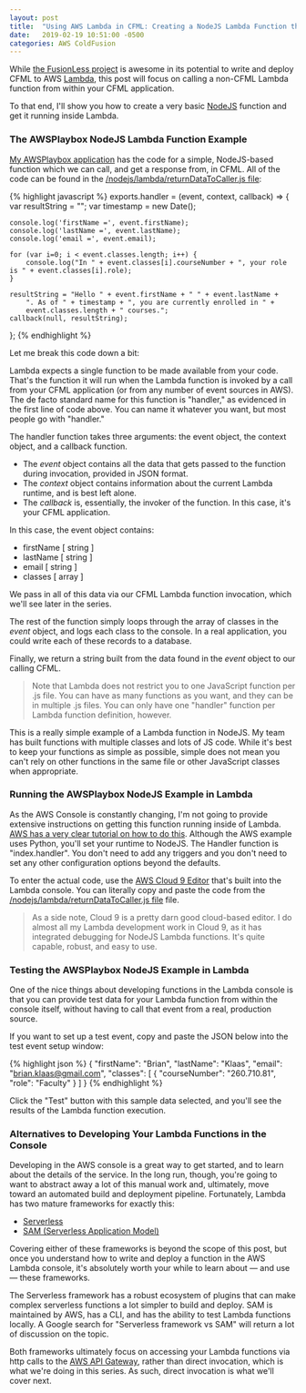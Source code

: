 ```yaml
---
layout: post
title:  "Using AWS Lambda in CFML: Creating a NodeJS Lambda Function that You Can Call From CFML"
date:   2019-02-19 10:51:00 -0500
categories: AWS ColdFusion
---
```


While [the FusionLess project](https://fuseless.org) is awesome in its potential to write and deploy CFML to AWS [Lambda](https://aws.amazon.com/lambda/), this post will focus on calling a non-CFML Lambda function from within your CFML application.

To that end, I'll show you how to create a very basic [NodeJS](https://nodejs.org/) function and get it running inside Lambda. 

### The AWSPlaybox NodeJS Lambda Function Example

[My AWSPlaybox application](https://github.com/brianklaas/awsPlaybox) has the code for a simple, NodeJS-based function which we can call, and get a response from, in CFML. All of the code can be found in the [/nodejs/lambda/returnDataToCaller.js file](https://github.com/brianklaas/awsPlaybox/blob/master/nodejs/lambda/returnDataToCaller.js):

{% highlight javascript %}
exports.handler = (event, context, callback) => {
    var resultString = "";
    var timestamp = new Date();
    
    console.log('firstName =', event.firstName);
    console.log('lastName =', event.lastName);
    console.log('email =', event.email);
    
    for (var i=0; i < event.classes.length; i++) {
        console.log("In " + event.classes[i].courseNumber + ", your role is " + event.classes[i].role);
    }
    
    resultString = "Hello " + event.firstName + " " + event.lastName + 
        ". As of " + timestamp + ", you are currently enrolled in " + 
        event.classes.length + " courses.";
    callback(null, resultString);
};
{% endhighlight %}

Let me break this code down a bit:

Lambda expects a single function to be made available from your code. That's the function it will run when the Lambda function is invoked by a call from your CFML application (or from any number of event sources in AWS). The de facto standard name for this function is "handler," as evidenced in the first line of code above. You can name it whatever you want, but most people go with "handler."

The handler function takes three arguments: the event object, the context object, and a callback function.

- The *event* object contains all the data that gets passed to the function during invocation, provided in JSON format.
- The *context* object contains information about the current Lambda runtime, and is best left alone.
- The *callback* is, essentially, the invoker of the function. In this case, it's your CFML application.

In this case, the event object contains:

- firstName  [ string ]
- lastName  [ string ]
- email  [ string ]
- classes [ array ]

We pass in all of this data via our CFML Lambda function invocation, which we'll see later in the series.

The rest of the function simply loops through the array of classes in the *event* object, and logs each class to the console. In a real application, you could write each of these records to a database. 

Finally, we return a string built from the data found in the *event* object to our calling CFML.

> Note that Lambda does not restrict you to one JavaScript function per .js file. You can have as many functions as you want, and they can be in multiple .js files. You can only have one "handler" function per Lambda function definition, however.

This is a really simple example of a Lambda function in NodeJS. My team has built functions with multiple classes and lots of JS code. While it's best to keep your functions as simple as possible, simple does not mean you can't rely on other functions in the same file or other JavaScript classes when appropriate.

### Running the AWSPlaybox NodeJS Example in Lambda

As the AWS Console is constantly changing, I'm not going to provide extensive instructions on getting this function running inside of Lambda. [AWS has a very clear tutorial on how to do this](https://docs.aws.amazon.com/lambda/latest/dg/getting-started-create-function.html). Although the AWS example uses Python, you'll set your runtime to NodeJS. The Handler function is "index.handler". You don't need to add any triggers and you don't need to set any other configuration options beyond the defaults.

To enter the actual code, use the [AWS Cloud 9 Editor](https://aws.amazon.com/cloud9/) that's built into the Lambda console. You can literally copy and paste the code from the [/nodejs/lambda/returnDataToCaller.js file](https://github.com/brianklaas/awsPlaybox/blob/master/nodejs/lambda/returnDataToCaller.js) file.

> As a side note, Cloud 9 is a pretty darn good cloud-based editor. I do almost all my Lambda development work in Cloud 9, as it has integrated debugging for NodeJS Lambda functions. It's quite capable, robust, and easy to use.

### Testing the AWSPlaybox NodeJS Example in Lambda

One of the nice things about developing functions in the Lambda console is that you can provide test data for your Lambda function from within the console itself, without having to call that event from a real, production source.

If you want to set up a test event, copy and paste the JSON below into the test event setup window:

{% highlight json %}
{
  "firstName": "Brian",
  "lastName": "Klaas",
  "email": "brian.klaas@gmail.com",
  "classes": [
      {
          "courseNumber": "260.710.81",
          "role": "Faculty"
      }
  ]
}
{% endhighlight %}

Click the "Test" button with this sample data selected, and you'll see the results of the Lambda function execution.

### Alternatives to Developing Your Lambda Functions in the Console

Developing in the AWS console is a great way to get started, and to learn about the details of the service. In the long run, though, you're going to want to abstract away a lot of this manual work and, ultimately, move toward an automated build and deployment pipeline. Fortunately, Lambda has two mature frameworks for exactly this:

- [Serverless](https://serverless.com)
- [SAM (Serverless Application Model)](https://aws.amazon.com/serverless/sam/)

Covering either of these frameworks is beyond the scope of this post, but once you understand how to write and deploy a function in the AWS Lambda console, it's absolutely worth your while to learn about &mdash; and use &mdash; these frameworks.

The Serverless framework has a robust ecosystem of plugins that can make complex serverless functions a lot simpler to build and deploy. SAM is maintained by AWS, has a CLI, and has the ability to test Lambda functions locally. A Google search for "Serverless framework vs SAM" will return a lot of discussion on the topic.

Both frameworks ultimately focus on accessing your Lambda functions via http calls to the [AWS API Gateway](https://aws.amazon.com/api-gateway/), rather than direct invocation, which is what we're doing in this series. As such, direct invocation is what we'll cover next.